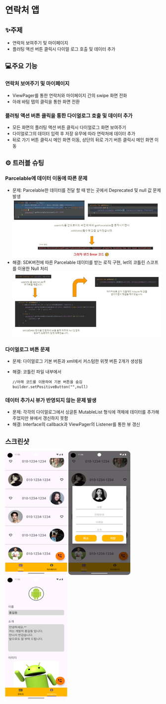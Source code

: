 # 연락처 앱

## ✨주제

- 연락처 보여주기 및 마이페이지
- 플러팅 액션 버튼 클릭시 다이얼 로그 호출 및 데이터 추가

## 💻주요 기능


### 연락처 보여주기 및 마이페이지

- ViewPager를 통한 연락처와 마이페이지 간의 swipe 화면 전화
- 아래 바텀 탭의 클릭을 통한 화면 전환

### 플러팅 액션 버튼 클릭을 통한 다이얼로그 호출 및 데이터 추가

- 모든 화면의 플러팅 액션 버튼 클릭시 다이얼로그 화면 보여주기
- 다이얼로그의 데이터 입력 후 저장 유무에 따라 연락처에 데이터 추가
- 뒤로 가기 버튼 클릭시 메인 화면 이동, 상단의 뒤로 가기 버튼 클릭시 메인 화면 이동
  </br>


## ⚙ 트러블 슈팅


### Parcelable에 데이터 이동에 따른 문제
- 문제: Parcelable한 데이터를 전달 할 때 받는 곳에서 Deprecated 및 null 값 문제 발생
  <img src="readme_img/readme_parcelable_1.JPG">
- 해결: SDK버전에 따른 Parcelable 데이터를 받는 로직 구현, let의 코틀린 스코프를 이용한 Null 처리
  <img src="readme_img/readme_parcelable_2.JPG">

### 다이얼로그 버튼 문제

- 문제: 다이얼로그 기본 버튼과 xml에서 커스텀한 위젯 버튼 2개가 생성됨

- 해결: 코틀린 파일 내부에서
  ```
  //아래 코드를 이용하여 기본 버튼을 숨김
  builder.setPositiveButton("",null)
  ```
### 데이터 추가시 뷰가 반영되지 않는 문제 발생

- 문제: 각각의 다이얼로그에서 싱글톤 MutableList 형식에 객체에 데이터를 추가해주었지만 뷰에서 갱신하지 못함
- 해결: Interface의 callback과 ViewPager의 Listener를 통한 뷰 갱신

## 스크린샷
<img src="readme_img/readme_screan_1.png" width="200" height="400"> <img src="readme_img/readme_screan_2.png" width="200" height="400"> <img src="readme_img/readme_screan_3.png" width="200" height="400">




